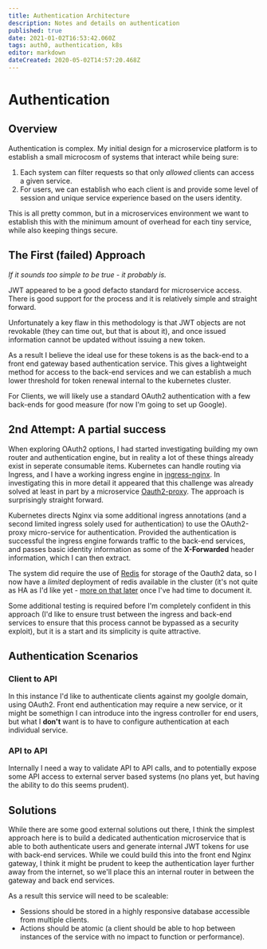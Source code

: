 ```yaml
---
title: Authentication Architecture
description: Notes and details on authentication
published: true
date: 2021-01-02T16:53:42.060Z
tags: auth0, authentication, k8s
editor: markdown
dateCreated: 2020-05-02T14:57:20.468Z
---
```


# Authentication

## Overview
Authentication is complex. My initial design for a microservice platform is to establish a small microcosm of systems that interact while being sure:
1. Each system can filter requests so that only *allowed* clients can access a given service. 
2. For users, we can establish who each client is and provide some level of session and unique service experience based on the users identity. 

This is all pretty common, but in a microservices environment we want to establish this with the minimum amount of overhead for each tiny service, while also keeping things secure. 

## The First (failed) Approach
*If it sounds too simple to be true - it probably is.*

JWT appeared to be a good defacto standard for microservice access. There is good support for the process and it is relatively simple and straight forward.

Unfortunately a key flaw in this methodology is that JWT objects are not revokable (they can time out, but that is about it), and once issued information cannot be updated without issuing a new token. 

As a result I believe the ideal use for these tokens is as the back-end to a front end gateway based authentication service. This gives a lightweight method for access to the back-end services and we can establish a much lower threshold for token renewal internal to the kubernetes cluster.

For Clients, we will likely use a standard OAuth2 authentication with a few back-ends for good measure (for now I'm going to set up Google). 

## 2nd Attempt: A partial success
When exploring OAuth2 options, I had started investigating building my own router and authentication engine, but in reality a lot of these things already exist in seperate consumable items. Kubernetes can handle routing via Ingress, and I have a working ingress engine in [ingress-nginx](https://kubernetes.github.io/ingress-nginx/). In investigating this in more detail it appeared that this challenge was already solved at least in part by a microservice [Oauth2-proxy](https://github.com/oauth2-proxy/oauth2-proxy). The approach is surprisingly straight forward. 

Kubernetes directs Nginx via some additional ingress annotations (and a second limited ingress solely used for authentication) to use the OAuth2-proxy micro-service for authentication. Provided the authentication is successful the ingress engine forwards traffic to the back-end services, and passes basic identity information as some of the **X-Forwarded** header information, which I can then extract. 

The system did require the use of [Redis](https://redis.io/) for storage of the Oauth2 data, so I now have a *limited* deployment of redis available in the cluster (it's not quite as HA as I'd like yet - [more on that later](Redis) once I've had time to document it.

Some additional testing is required before I'm completely confident in this approach (I'd like to ensure trust between the ingress and back-end services to ensure that this process cannot be bypassed as a security exploit), but it is a start and its simplicity is quite attractive. 

## Authentication Scenarios

### Client to API

In this instance I'd like to authenticate clients against my goolgle domain, using OAuth2. Front end authentication may require a new service, or it might be somethign I can introduce into the ingress controller for end users, but what I **don't** want is to have to configure authentication at each individual service.

### API to API

Internally I need a way to validate API to API calls, and to potentially expose some API access to external server based systems (no plans yet, but having the ability to do this seems prudent).

## Solutions
While there are some good external solutions out there, I think the simplest approach here is to build a dedicated authentication microservice that is able to both authenticate users and generate internal JWT tokens for use with back-end services. While we could build this into the front end Nginx gateway, I think it might be prudent to keep the authentication layer further away from the internet, so we'll place this an internal router in between the gateway and back end services. 

As a result this service will need to be scaleable:
* Sessions should be stored in a highly responsive database accessible from multiple clients.
* Actions should be atomic (a client should be able to hop between instances of the service with no impact to function or performance).

